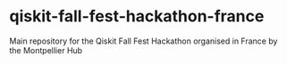 # qiskit-fall-fest-hackathon-france
Main repository for the Qiskit Fall Fest Hackathon organised in France by the Montpellier Hub
